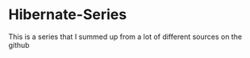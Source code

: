 # Hibernate-Series
This is a series that I summed up from a lot of different sources on the github 
